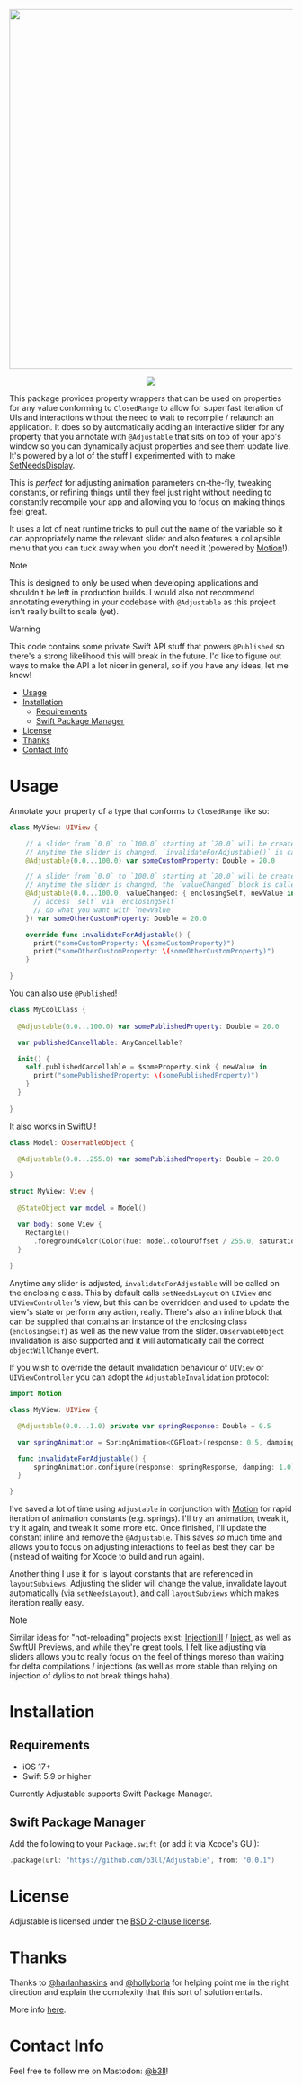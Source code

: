 <p align="center">
    <img width="640pt" src="https://github.com/b3ll/Adjustable/blob/main/Resources/AdjustableLogo.png?raw=true">
</p>

<p align="center">
    <img src="https://github.com/b3ll/Adjustable/blob/main/Resources/DemoVideo-Cropped.gif?raw=true">
</p>

This package provides property wrappers that can be used on properties for any value conforming to `ClosedRange` to allow for super fast iteration of UIs and interactions without the need to wait to recompile / relaunch an application. It does so by automatically adding an interactive slider for any property that you annotate with `@Adjustable` that sits on top of your app's window so you can dynamically adjust properties and see them update live. It's powered by a lot of the stuff I experimented with to make [SetNeedsDisplay](https://github.com/b3ll/SetNeedsDisplay).

This is *perfect* for adjusting animation parameters on-the-fly, tweaking constants, or refining things until they feel just right without needing to constantly recompile your app and allowing you to focus on making things feel great.

It uses a lot of neat runtime tricks to pull out the name of the variable so it can appropriately name the relevant slider and also features a collapsible menu that you can tuck away when you don't need it (powered by [Motion](https://www.github.com/b3ll/Motion)!). 

> [!Note]
> This is designed to only be used when developing applications and shouldn't be left in production builds. I would also not recommend annotating everything in your codebase with `@Adjustable` as this project isn't really built to scale (yet).

> [!Warning]
> This code contains some private Swift API stuff that powers `@Published` so there's a strong likelihood this will break in the future. I'd like to figure out ways to make the API a lot nicer in general, so if you have any ideas, let me know!

- [Usage](#usage)
- [Installation](#installation)
  - [Requirements](#requirements)
  - [Swift Package Manager](#swift-package-manager)
- [License](#license)
- [Thanks](#thanks)
- [Contact Info](#contact-info)

# Usage

Annotate your property of a type that conforms to `ClosedRange` like so:

```swift
class MyView: UIView {

    // A slider from `0.0` to `100.0` starting at `20.0` will be created.
    // Anytime the slider is changed, `invalidateForAdjustable()` is called on the enclosing class.
    @Adjustable(0.0...100.0) var someCustomProperty: Double = 20.0

    // A slider from `0.0` to `100.0` starting at `20.0` will be created.
    // Anytime the slider is changed, the `valueChanged` block is called with an instance of `self` that you can reference as well as the new value.
    @Adjustable(0.0...100.0, valueChanged: { enclosingSelf, newValue in
      // access `self` via `enclosingSelf`
      // do what you want with `newValue
    }) var someOtherCustomProperty: Double = 20.0

    override func invalidateForAdjustable() {
      print("someCustomProperty: \(someCustomProperty)")
      print("someOtherCustomProperty: \(someOtherCustomProperty)")
    }

}
```

You can also use `@Published`!

```swift
class MyCoolClass {
  
  @Adjustable(0.0...100.0) var somePublishedProperty: Double = 20.0

  var publishedCancellable: AnyCancellable?

  init() {
    self.publishedCancellable = $someProperty.sink { newValue in 
      print("somePublishedProperty: \(somePublishedProperty)")
    }
  }
  
}
```

It also works in SwiftUI!

```swift
class Model: ObservableObject {

  @Adjustable(0.0...255.0) var somePublishedProperty: Double = 20.0

}

struct MyView: View {
  
  @StateObject var model = Model()

  var body: some View {
    Rectangle()
      .foregroundColor(Color(hue: model.colourOffset / 255.0, saturation: 1.0, brightness: 1.0))
  }
  
}
```

Anytime any slider is adjusted, `invalidateForAdjustable` will be called on the enclosing class. This by default calls `setNeedsLayout` on `UIView` and `UIViewController`'s view, but this can be overridden and used to update the view's state or perform any action, really. There's also an inline block that can be supplied that contains an instance of the enclosing class (`enclosingSelf`) as well as the new value from the slider. `ObservableObject` invalidation is also supported and it will automatically call the correct `objectWillChange` event.

If you wish to override the default invalidation behaviour of `UIView` or `UIViewController` you can adopt the `AdjustableInvalidation` protocol:

```swift
import Motion

class MyView: UIView {

  @Adjustable(0.0...1.0) private var springResponse: Double = 0.5

  var springAnimation = SpringAnimation<CGFloat>(response: 0.5, damping: 1.0)

  func invalidateForAdjustable() {
      springAnimation.configure(response: springResponse, damping: 1.0)
  }

}
```

I've saved a lot of time using `Adjustable` in conjunction with [Motion](https://github.com/b3ll/Motion) for rapid iteration of animation constants (e.g. springs). I'll try an animation, tweak it, try it again, and tweak it some more etc. Once finished, I'll update the constant inline and remove the `@Adjustable`. This saves *so* much time and allows you to focus on adjusting interactions to feel as best they can be (instead of waiting for Xcode to build and run again).

Another thing I use it for is layout constants that are referenced in `layoutSubviews`. Adjusting the slider will change the value, invalidate layout automatically (via `setNeedsLayout`), and call `layoutSubviews` which makes iteration really easy.

> [!Note]
> Similar ideas for "hot-reloading" projects exist: [InjectionIII](https://github.com/johnno1962/InjectionIII) / [Inject](https://github.com/krzysztofzablocki/Inject), as well as SwiftUI Previews, and while they're great tools, I felt like adjusting via sliders allows you to really focus on the feel of things moreso than waiting for delta compilations / injections (as well as more stable than relying on injection of dylibs to not break things haha).

# Installation

## Requirements

- iOS 17+
- Swift 5.9 or higher

Currently Adjustable supports Swift Package Manager.

## Swift Package Manager

Add the following to your `Package.swift` (or add it via Xcode's GUI):

```swift
.package(url: "https://github.com/b3ll/Adjustable", from: "0.0.1")
```

# License

Adjustable is licensed under the [BSD 2-clause license](https://github.com/b3ll/Adjustable/blob/master/LICENSE).

# Thanks

Thanks to [@harlanhaskins](https://twitter.com/harlanhaskins) and [@hollyborla](https://twitter.com/hollyborla) for helping point me in the right direction and explain the complexity that this sort of solution entails.

More info [here](https://forums.swift.org/t/property-wrappers-access-to-both-enclosing-self-and-wrapper-instance/32526).

# Contact Info

Feel free to follow me on Mastodon: [@b3ll](https://www.mastodon.social/@b3ll)!
